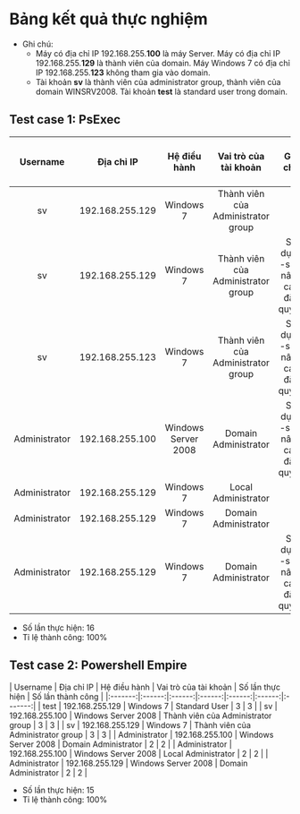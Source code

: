# Bảng kết quả thực nghiệm
* Ghi chú: 
  * Máy có địa chỉ IP 192.168.255.**100** là máy Server. Máy có địa chỉ IP 192.168.255.**129** là thành viên của domain. Máy Windows 7 có địa chỉ IP 192.168.255.**123** không tham gia vào domain.
  * Tài khoản **sv** là thành viên của administrator group, thành viên của domain WINSRV2008. Tài khoản **test** là standard user trong domain.

## Test case 1: PsExec
| Username | Địa chỉ IP | Hệ điều hành | Vai trò của tài khoản | Ghi chú | Số lần thực hiện | Số lần thành công |
|:-------:|:------:|:------:|:------:|:------:|:------:|:-------:|
| sv | 192.168.255.129 | Windows 7 | Thành viên của Administrator group |  | 3 | 3 |
| sv | 192.168.255.129 | Windows 7 | Thành viên của Administrator group | Sử dụng -s để nâng cao đặc quyền | 3 | 3 |
| sv | 192.168.255.123 | Windows 7 | Thành viên của Administrator group | Sử dụng -s để nâng cao đặc quyền | 3 | 3 |
| Administrator | 192.168.255.100 | Windows Server 2008 | Domain Administrator | Sử dụng -s để nâng cao đặc quyền | 1 | 1 |
| Administrator | 192.168.255.129 | Windows 7 | Local Administrator |  | 1 | 1 |
| Administrator | 192.168.255.129 | Windows 7 | Domain Administrator |  | 1 | 1 |
| Administrator | 192.168.255.129 | Windows 7 | Domain Administrator | Sử dụng -s để nâng cao đặc quyền | 3 | 3 |

* Số lần thực hiện: 16
* Tỉ lệ thành công: 100%

## Test case 2: Powershell Empire
| Username | Địa chỉ IP | Hệ điều hành | Vai trò của tài khoản | Số lần thực hiện | Số lần thành công |
|:-------:|:------:|:------:|:------:|:------:|:------:|:-------:|
| test | 192.168.255.129 | Windows 7 | Standard User | 3 | 3 |
| sv | 192.168.255.100 | Windows Server 2008 | Thành viên của Administrator group | 3 | 3 |
| sv | 192.168.255.129 | Windows 7 | Thành viên của Administrator group | 3 | 3 |
| Administrator | 192.168.255.100 | Windows Server 2008 | Domain Administrator | 2 | 2 |
| Administrator | 192.168.255.100 | Windows Server 2008 | Local Administrator | 2 | 2 |
| Administrator | 192.168.255.129 | Windows Server 2008 | Domain Administrator | 2 | 2 |

* Số lần thực hiện: 15
* Tỉ lệ thành công: 100%
